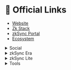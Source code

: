 # 🔗 Official Links

* [Website](https://zksync.io/)
* [Zk Stack](https://zkstack.io/)
* [zkSync Portal](https://portal.zksync.io/)
* [Ecosystem](https://ecosystem.zksync.io/)

<details>

<summary>Social</summary>

* [zkSync Twitter](https://twitter.com/zksync)
* [zkSync Developers Twitter](https://twitter.com/zkSyncDevs)
* [Matter Labs Twitter](https://twitter.com/the\_matter\_labs)
* [zkSync Announcements Telegram](https://t.me/zksync)
* [Matter Labs' Blog](https://blog.matter-labs.io/)
* [Mirror](https://zksync.mirror.xyz/)
* [YouTube](https://youtube.com/@zkSync-era)
* [Discord](https://join.zksync.dev/)
* [Guild](https://guild.xyz/zksync-era)
* [Discord Ban Appeal form](https://appeal.zksync.dev/)
* [Reddit](https://www.reddit.com/r/zkSync/)

</details>

<details>

<summary>zkSync Era</summary>

* [Documentation](https://era.zksync.io/docs/)
* [Mainnet Portal](https://portal.zksync.io/)
* [Testnet Portal](https://goerli.portal.zksync.io/)
* [Mainnet Bridge](https://bridge.zksync.io/)
* [Mainnet Block Explorer](https://explorer.zksync.io/)
* [Testnet Block Explorer](https://goerli.explorer.zksync.io/)
* [Testnet dApps](https://matterlabs.notion.site/zkSync-Era-Testnet-Applications-e38328bccda7472793024a25e26a1cac)
* [Testnet Status](https://uptime.com/s/zkSync-testnet)

</details>

<details>

<summary>zkSync Lite</summary>

* [Documentation](https://docs.zksync.io/userdocs/)
* [zkSync Lite Wallet](https://lite.zksync.io/)
* [Block Explorer](https://zkscan.io/)
* [Alternative Withdrawal Tool](https://withdraw.zksync.io/)
* [Payment Link Creator](https://checkout.zksync.io/link/)
* [Network Status](https://uptime.com/s/zkSync)

</details>

<details>

<summary>Tools</summary>

* [Github](https://github.com/matter-labs)
* [zkExport](https://zkexport.netlify.app/)
* [zkDAO](https://zkdao.io/)

</details>
